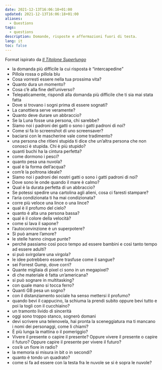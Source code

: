 ```yaml
---
date: 2021-12-13T16:06:18+01:00
updated: 2021-12-13T16:06:18+01:00
aliases:
  - Questions
tags:
  - questions
description: Domande, risposte e affermazioni fuori di testa.
lang: it
toc: false
---
```

Format ispirato da <cite>[Il Titolone Superlungo](Il%20Titolone%20Superlungo.md)</cite>

- la domanda più difficile la cui risposta è <q>intercapedine</q>
- Pillola rossa o pillola blu
- Cosa vorresti essere nella tua prossima vita?
- Quanto dura un momento?
- Cosa c’è alla fine dell’universo?
- Telepaticamente, rispondi alla domanda più difficile che ti sia mai stata fatta
- Dove si trovano i sogni prima di essere sognati?
- La canottiera serve veramente?
- Quanto deve durare un abbraccio?
- Se la Luna fosse una persona, chi sarebbe?
- Siamo noi i padroni dei gatti o sono i gatti padroni di noi?
- Come si fa lo screenshot di uno screensaver?
- baciarsi con le mascherine vale come tradimento?
- una persona che ritieni stupida ti dice che un’altra persona che non conosci è stupida. Chi è più stupido?
- quanti buchi ha la cintura perfetta?
- come dormono i pesci?
- quanto pesa una nuvola?
- qual è la forma dell’acqua?
- com’è la poltrona ideale?
- Siamo noi i padroni dei nostri gatti o sono i gatti padroni di noi?
- Dove sono le onde quando il mare è calmo?
- Qual è la durata perfetta di un abbraccio?
- Se potessi spedire una cartolina agli alieni, cosa ci faresti stampare?
- l’aria condizionata ti ha mai condizionata?
- corre più veloce una lince o una lince?
- qual è il profumo del cielo?
- quanto è alta una persona bassa?
- qual è il colore della velocità?
- come si lava il sapone?
- l’autoconvinzione è un superpotere?
- Si può amare l’amore?
- le stelle hanno cinque punte?
- perché passiamo così poco tempo ad essere bambini e così tanto tempo ad essere adulti?
- si può svirgolare una virgola?
- le idee potrebbero essere trasfuse come il sangue?
- sei Forrest Gump, dove corri?
- Quante migliaia di pixel ci sono in un megapixel?
- di che materiale è fatta un’americana?
- si può sognare in multitasking?
- con quale mano si tocca ferro?
- Quanti GB pesa un sogno?
- con il distanziamento sociale ha senso mettersi il profumo?
- quando bevi il cappucino, la schiuma la prendi subito oppure bevi tutto e poi la togli con il cucchiaino?
- un tramonto livido di sincerità
- oggi sono troppo stanco, sognerò domani
- devi scrivere una telenovela, hai pronta la sceneggiatura ma ti mancano i nomi dei personaggi, come li chiami?
- È più lunga la mattina o il pomeriggio?
- Vivere il presente o capire il presente? Oppure vivere il presente o capire il futuro? Oppure capire il presente per vivere il futuro?
- cos’è un fiore in radio?
- la memoria si misura in bit o in secondi?
- quanto è tondo un quadrato?
- come si fa ad essere con la testa fra le nuvole se si è sopra le nuvole?
